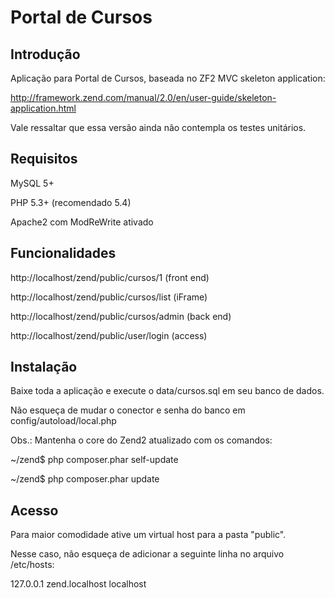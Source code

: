 
Portal de Cursos
=======================

Introdução
------------
Aplicação para Portal de Cursos, baseada no ZF2 MVC skeleton application:

http://framework.zend.com/manual/2.0/en/user-guide/skeleton-application.html

Vale ressaltar que essa versão ainda não contempla os testes unitários.


Requisitos
------------

MySQL 5+

PHP 5.3+ (recomendado 5.4)

Apache2 com ModReWrite ativado


Funcionalidades
------------
http://localhost/zend/public/cursos/1 (front end)

http://localhost/zend/public/cursos/list (iFrame)

http://localhost/zend/public/cursos/admin (back end)

http://localhost/zend/public/user/login (access)



Instalação
----------------------------

Baixe toda a aplicação e execute o data/cursos.sql em seu banco de dados.

Não esqueça de mudar o conector e senha do banco em config/autoload/local.php

Obs.: Mantenha o core do Zend2 atualizado com os comandos:

~/zend$ php composer.phar self-update

~/zend$ php composer.phar update


Acesso
------------
Para maior comodidade ative um virtual host para a pasta "public".

Nesse caso, não esqueça de adicionar a seguinte linha no arquivo /etc/hosts:

127.0.0.1       zend.localhost localhost
